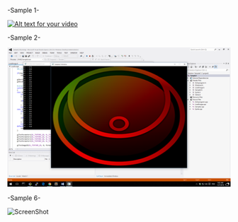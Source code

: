 -Sample 1-

[![Alt text for your video](http://img.youtube.com/vi/d-LG83sywxQ/0.jpg)](https://www.youtube.com/watch?v=d-LG83sywxQ)

-Sample 2-

![ScreenShot](https://github.com/bagidea/SDL2OpenGLSample2D/blob/master/s2.png)

-Sample 6-

![ScreenShot](https://fbcdn-sphotos-h-a.akamaihd.net/hphotos-ak-xap1/t31.0-8/12525345_1045975275474298_8478995989902100468_o.jpg)